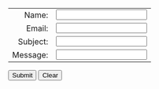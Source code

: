<form accept-charset="UTF-8" action="https://formspree.io/f/mpzepooq" method="POST">
  <table>
    <tr>
      <td align="right">Name:</td>
      <td align="left"><input type="text" name="name" /></td>
    </tr>
    <tr>
      <td align="right">Email:</td>
      <td align="left"><input type="text" name="email" /></td>
    </tr>
    <tr>
      <td align="right">Subject:</td>
      <td align="left"><input type="text" name="subject" /></td>
    </tr>
     <tr>
      <td align="right">Message:</td>
      <td align="left"><input type="text" name="message" /></td>
    </tr>
  </table>
  <label for="submit"></label>
  <input type="submit" name="submit" id="submit" value="Submit" tabindex="5" />
  <label for="reset"></label>
  <input type="reset" name="reset" id="reset" value="Clear" tabindex="6" />
</form>
